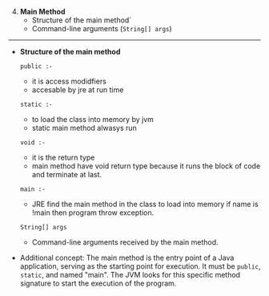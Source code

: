 4. **Main Method**
   - Structure of the main method`
   - Command-line arguments (`String[] args`)

____________________________________________________________________________________________________
- **Structure of the main method**

   `public :-`
    - it is access modidfiers
    - accesable by jre at run time

    `static :-`
    - to load the class into memory by jvm 
    - static main method alwasys run

    `void :- `
    - it is the return type
    - main method have void return type because it runs the block of code and terminate at last.

    `main :-`
    - JRE find the main method in the class to load into memory if name is !main then program throw exception.

    `String[] args`
    - Command-line arguments received by the main method.


- Additional concept: The main method is the entry point of a Java application, serving as the starting point for execution. It must be `public`, `static`, and named "main". The JVM looks for this specific method signature to start the execution of the program.
